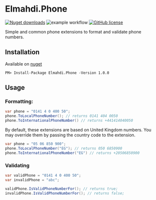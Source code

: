 # Elmahdi.Phone

[![Nuget downloads](https://img.shields.io/nuget/v/Elmahdi.Phone)](https://www.nuget.org/packages/Elmahdi.Phone/)
![example workflow](https://github.com/khaledelmahdi/phone/actions/workflows/dotnet.yml/badge.svg)
[![GitHub license](https://img.shields.io/github/license/khaledelmahdi/phone)](https://github.com/khaledelmahdi/phone)

Simple and common phone extensions to format and validate phone numbers.

## Installation

Available on [nuget]()

```
PM> Install-Package Elmahdi.Phone -Version 1.0.0
```

## Usage

### Formatting:

```c#
var phone = "0141 4 0 400 50";
phone.ToLocalPhoneNumber(); // returns 0141 404 0050
phone.ToInternationalPhoneNumber() // returns +441414040050
```

By default, these extensions are based on United Kingdom numbers. 
You may override them by passing the country code to the extension.

```c#
var phone = "05 06 850 900";
phone.ToLocalPhoneNumber("EG"); // returns 050 6850900
phone.ToInternationalPhoneNumber("EG") // returns +20506850900
```

### Validating

```c#
var validPhone = "0141 4 0 400 50";
var invalidPhone = "abc";

validPhone.IsValidPhoneNumberFor(); // returns true;
invalidPhone.IsValidPhoneNumberFor(); // returns false;
```


